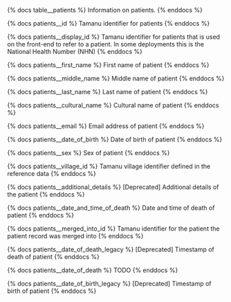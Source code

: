 {% docs table__patients %}
Information on patients.
{% enddocs %}

{% docs patients__id %}
Tamanu identifier for patients
{% enddocs %}

{% docs patients__display_id %}
Tamanu identifier for patients that is used on the front-end to refer to a patient. In some deployments this is the National Health Number (NHN)
{% enddocs %}

{% docs patients__first_name %}
First name of patient
{% enddocs %}

{% docs patients__middle_name %}
Middle name of patient
{% enddocs %}

{% docs patients__last_name %}
Last name of patient
{% enddocs %}

{% docs patients__cultural_name %}
Cultural name of patient
{% enddocs %}

{% docs patients__email %}
Email address of patient
{% enddocs %}

{% docs patients__date_of_birth %}
Date of birth of patient
{% enddocs %}

{% docs patients__sex %}
Sex of patient
{% enddocs %}

{% docs patients__village_id %}
Tamanu village identifier defined in the reference data
{% enddocs %}

{% docs patients__additional_details %}
[Deprecated] Additional details of the patient
{% enddocs %}

{% docs patients__date_and_time_of_death %}
Date and time of death of patient
{% enddocs %}

{% docs patients__merged_into_id %}
Tamanu identifier for the patient the patient record was merged into
{% enddocs %}

{% docs patients__date_of_death_legacy %}
[Deprecated] Timestamp of death of patient
{% enddocs %}

{% docs patients__date_of_death %}
TODO
{% enddocs %}

{% docs patients__date_of_birth_legacy %}
[Deprecated] Timestamp of birth of patient
{% enddocs %}
